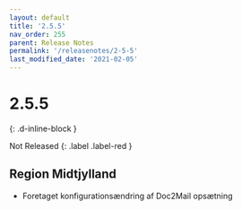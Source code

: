 ```yaml
---
layout: default
title: '2.5.5'
nav_order: 255
parent: Release Notes
permalink: '/releasenotes/2-5-5'
last_modified_date: '2021-02-05'
---
```


# 2.5.5
{: .d-inline-block }

Not Released
{: .label .label-red }

## Region Midtjylland
- Foretaget konfigurationsændring af Doc2Mail opsætning
